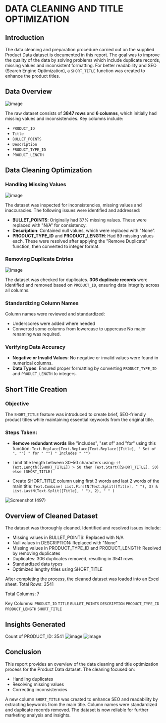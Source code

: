 # DATA CLEANING AND TITLE OPTIMIZATION

## Introduction
The data cleaning and preparation procedure carried out on the supplied Product Data dataset is documented in this report. The goal was to improve the quality of the data by solving problems which include duplicate records, missing values and inconsistent formatting.
For better readability and SEO (Search Engine Optimization), a `SHORT_TITLE` function was created to enhance the product titles. 

## Data Overview
![image](https://github.com/user-attachments/assets/a091bb34-1c2e-4161-83d1-d9583fada02d)

The raw dataset consists of **3847 rows** and **6 columns**, which initially had missing values and inconsistencies. Key columns include:

- `PRODUCT_ID`
- `Title`
- `BULLET_POINTS`
- `Description`
- `PRODUCT_TYPE_ID`
- `PRODUCT_LENGTH`

## Data Cleaning Optimization

### Handling Missing Values
![image](https://github.com/user-attachments/assets/d0aef64d-022a-4b7d-84b2-bfc6a0af1839)

The dataset was inspected for inconsistencies, missing values and inaccuracies. The following issues were identified and addressed:

- **BULLET_POINTS**: Originally had 37% missing values. These were replaced with "N/A" for consistency.
- **Description**: Contained null values, which were replaced with "None".
- **PRODUCT_TYPE_ID** and **PRODUCT_LENGTH**: Had 89 missing values each. These were resolved after applying the "Remove Duplicate" function, then converted to integer format.

### Removing Duplicate Entries
![image](https://github.com/user-attachments/assets/9ebf422b-4907-4557-92e2-aac3f2cc3006)

The dataset was checked for duplicates. **306 duplicate records** were identified and removed based on `PRODUCT_ID`, ensuring data integrity across all columns.

### Standardizing Column Names
Column names were reviewed and standardized:
- Underscores were added where needed
- Converted some columns from lowercase to uppercase
No major renaming was required.

### Verifying Data Accuracy
- **Negative or Invalid Values**: No negative or invalid values were found in numerical columns.
- **Data Types**: Ensured proper formatting by converting `PRODUCT_TYPE_ID` and `PRODUCT_LENGTH` to integers.

## Short Title Creation

### Objective
The `SHORT_TITLE` feature was introduced to create brief, SEO-friendly product titles while maintaining essential keywords from the original title.

### Steps Taken:

- **Remove redundant words** like "includes", "set of" and "for" using this function:
   `Text.Replace(Text.Replace(Text.Replace([Title], " Set of ", "") " for " "") " Includes " "")`

- Limit title length between 30–50 characters using:
`if Text.Length([SHORT_TITLE]) > 50 then Text.Start([SHORT_TITLE], 50) else [SHORT_TITLE]`

- Create SHORT_TITLE column using first 3 words and last 2 words of the main title:
`Text.Combine(
  List.FirstN(Text.Split([Title], " "), 3)
  & List.LastN(Text.Split([Title], " "), 2),
  " "
)`

![Screenshot (497)](https://github.com/user-attachments/assets/cd7bf47e-caa5-46f9-ac55-5fd126a86bc5)

## Overview of Cleaned Dataset
The dataset was thoroughly cleaned. Identified and resolved issues include:

- Missing values in BULLET_POINTS: Replaced with N/A
- Null values in DESCRIPTION: Replaced with "None"
- Missing values in PRODUCT_TYPE_ID and PRODUCT_LENGTH: Resolved by removing duplicates
- Duplicates: 306 duplicates removed, resulting in 3541 rows
- Standardized data types
- Optimized lengthy titles using SHORT_TITLE

After completing the process, the cleaned dataset was loaded into an Excel sheet.
Total Rows: 3541

Total Columns: 7

Key Columns: 
`PRODUCT_ID`
`TITLE`
`BULLET_POINTS`
`DESCRIPTION`
`PRODUCT_TYPE_ID`
`PRODUCT_LENGTH` 
`SHORT_TITLE`

## Insights Generated

Count of PRODUCT_ID: 3541
![image](https://github.com/user-attachments/assets/50f40e38-0be5-42b8-a7e0-d0e878e43841)
![image](https://github.com/user-attachments/assets/b8a30ff7-89ed-46af-abef-623a67f18ec1)

## Conclusion
This report provides an overview of the data cleaning and title optimization process for the Product Data dataset. The cleaning focused on:
- Handling duplicates
- Resolving missing values
- Correcting inconsistencies

A new column `SHORT_TITLE` was created to enhance SEO and readability by extracting keywords from the main title. Column names were standardized and duplicate records removed. The dataset is now reliable for further marketing analysis and insights.


